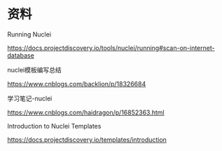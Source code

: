 # 资料

Running Nuclei

https://docs.projectdiscovery.io/tools/nuclei/running#scan-on-internet-database

nuclei模板编写总结

https://www.cnblogs.com/backlion/p/18326684

学习笔记-nuclei

https://www.cnblogs.com/haidragon/p/16852363.html

Introduction to Nuclei Templates

https://docs.projectdiscovery.io/templates/introduction